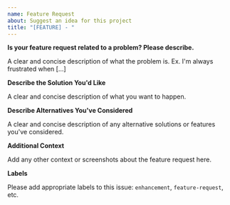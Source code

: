 ```yaml
---
name: Feature Request
about: Suggest an idea for this project
title: "[FEATURE] - "
---
```


**Is your feature request related to a problem? Please describe.**

A clear and concise description of what the problem is. Ex. I'm always frustrated when [...]

**Describe the Solution You'd Like**

A clear and concise description of what you want to happen.

**Describe Alternatives You've Considered**

A clear and concise description of any alternative solutions or features you've considered.

**Additional Context**

Add any other context or screenshots about the feature request here.

**Labels**

Please add appropriate labels to this issue: `enhancement`, `feature-request`, etc.

